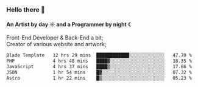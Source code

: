 ### Hello there 👋
#### An Artist by day ☼ and a Programmer by night ☾

Front-End Developer & Back-End a bit;<br>
Creator of various website and artwork;

<!--START_SECTION:waka-->

```txt
Blade Template   12 hrs 29 mins  ████████████░░░░░░░░░░░░░   47.70 %
PHP              4 hrs 48 mins   ████▓░░░░░░░░░░░░░░░░░░░░   18.35 %
JavaScript       4 hrs 37 mins   ████▒░░░░░░░░░░░░░░░░░░░░   17.66 %
JSON             1 hr 54 mins    █▓░░░░░░░░░░░░░░░░░░░░░░░   07.32 %
Astro            1 hr 22 mins    █▒░░░░░░░░░░░░░░░░░░░░░░░   05.23 %
```

<!--END_SECTION:waka-->

<!--unk0e-ctrlmd-blitzh-Klöggr-https://codepen.io/nikillpop/pen/VdJjJW-->
